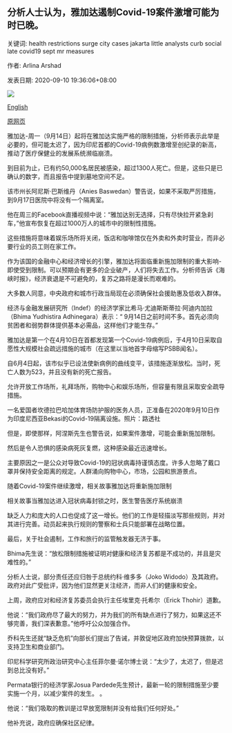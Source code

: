 ## 分析人士认为，雅加达遏制Covid-19案件激增可能为时已晚。

关键词: health restrictions surge city cases jakarta little analysts curb social late covid19 sept mr measures

作者: Arlina Arshad

发表日期: 2020-09-10 19:36:06+08:00

![](https://www.straitstimes.com/sites/all/themes/custom/bootdemo/images/facebook_default_pic.jpg)

[English](It%20may%20be%20too%20little%20too%20late%20for%20Jakarta%20to%20curb%20surge%20in%20Covid-19%20cases%3A%20Analysts.md)

[原网页](https://www.straitstimes.com/asia/se-asia/may-be-a-question-of-too-little-too-late-for-jakarta-to-curb-surge-in-covid-19-cases)

雅加达-周一（9月14日）起将在雅加达实施严格的限制措施，分析师表示此举是必要的，但可能太迟了，因为印尼首都的Covid-19病例数激增至创纪录的新高，推动了医疗保健业的发展系统濒临崩溃。

到目前为止，已有约50,000名居民被感染，超过1300人死亡。但是，这些只是已确认的数字，而且报告中提到墓地空间不足。

该市州长阿尼斯·巴斯维丹（Anies Baswedan）警告说，如果不采取严厉措施，到9月17日医院中将没有一个隔离室。

他在周三的Facebook直播视频中说：“雅加达别无选择，只有尽快拉开紧急刹车，”他宣布恢复在超过1000万人的城市中的限制性措施。

这些措施将意味着娱乐场所将关闭，饭店和咖啡馆仅在外卖和外卖时营业，而非必要行业的员工则在家工作。

作为该国的金融中心和经济增长的引擎，雅加达将面临重新施加限制的重大影响-即使受到限制。可以预期会有更多的企业破产，人们将失去工作。分析师告诉《海峡时报》，经济衰退是不可避免的，复苏之路将是漫长而艰难的。

大多数人同意，中央政府和城市行政当局现在必须确保社会援助惠及低收入群体。

经济与金融发展研究所（Indef）的经济学家比希马·尤迪斯斯蒂拉·阿迪内加拉（Bhima Yudhistira Adhinegara）表示：“ 9月14日之前时间不多。首先必须向贫困者和弱势群体提供基本必需品，这样他们才能生存。”

雅加达是第一个在4月10日在首都发现第一个Covid-19病例后，于4月10日采取自愿性大规模社会疏远措施的城市（在这里以当地首字母缩写PSBB闻名）。

自6月4日起，该市似乎已设法使新病例的曲线变平，该措施逐渐放松。当时，死亡人数为523，并且没有新的死亡报告。

允许开放工作场所，礼拜场所，购物中心和娱乐场所，但容量有限且采取安全疏导措施。



一名爱国者坎德拉巴哈加体育场防护服的医务人员，正准备在2020年9月10日作为印度尼西亚Bekasi的Covid-19隔离设施。照片：路透社



但是，即使那样，阿涅斯先生也警告说，如果案件激增，可能会重新施加限制。

然后是令人恐惧的感染病死灰复燃，这种感染最近迅速增长。

主要原因之一是公众对导致Covid-19的冠状病毒持谨慎态度。许多人忽略了戴口罩并保持安全距离的规定。人群涌向购物中心，市场，公园和旅游景点。

随着Covid-19案件继续激增，相关故事雅加达将重新施加限制

相关故事当雅加达进入冠状病毒封锁之时，医生警告医疗系统崩溃

缺乏人力和庞大的人口也促成了这一增长。他们的工作是轻描淡写那些规则，并对其进行完善。动员起来执行规则的警察和士兵只能部署在战略位置。

最后，关于社会遏制，工作和旅行的监管触发器无济于事。

Bhima先生说：“放松限制措施被证明对健康和经济复苏都是不成功的，并且是灾难性的。”

分析人士说，部分责任还应归咎于总统约科·维多多（Joko Widodo）及其政府。政府对此广受批评，因为他们显然更关注经济，而非人们的健康和安全。

上周，政府应对和经济复苏委员会执行主任埃里克·托希尔（Erick Thohir）道歉。

他说：“我们政府尽了最大的努力，并为我们的所有缺点进行了努力，如果这还不够完善，我们深表歉意。”他呼吁公众加强合作。

乔科先生还就“缺乏危机”向部长们提出了告诫，并敦促地区政府加快预算拨款，以支持卫生和商业部门。

印尼科学研究所政治研究中心主任菲尔曼·诺尔博士说：“太少了，太迟了，但是迟到总比没有好。”

Permata银行的经济学家Josua Pardede先生预计，最新一轮的限制措施至少要实施一个月，以减少案件的发生。 。

他说：“我们吸取的教训是过早放宽限制并没有给我们任何好处。”

他补充说，政府应确保社区纪律。